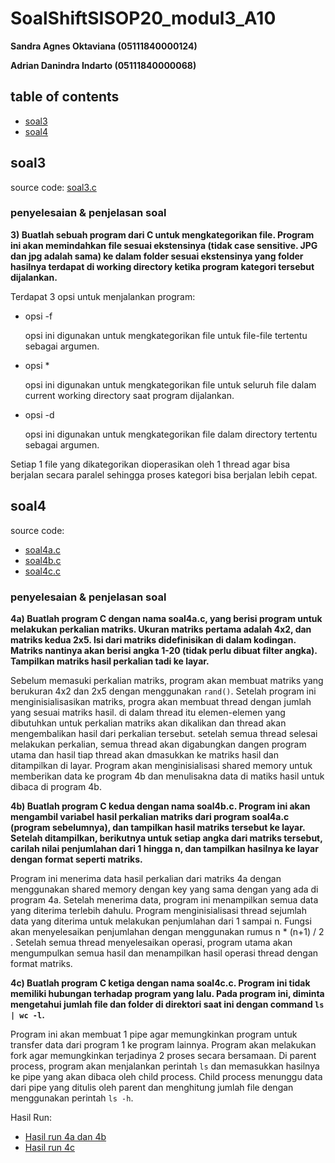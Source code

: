 # SoalShiftSISOP20_modul3_A10
**Sandra Agnes Oktaviana  (05111840000124)**

**Adrian Danindra Indarto (05111840000068)**

## table of contents
* [soal3](https://github.com/asandfghjkl/SoalShiftSISOP20_modul3_A10#soal3)
* [soal4](https://github.com/asandfghjkl/SoalShiftSISOP20_modul3_A10#soal4)

## soal3
source code: [soal3.c](https://github.com/asandfghjkl/SoalShiftSISOP20_modul3_A10/blob/master/soal3/soal3.c)

### penyelesaian & penjelasan soal

**3) Buatlah sebuah program dari C untuk mengkategorikan file. Program ini akan memindahkan file sesuai ekstensinya (tidak case sensitive. JPG dan jpg adalah sama) ke dalam folder sesuai ekstensinya yang folder hasilnya terdapat di working directory ketika program kategori tersebut dijalankan.**

Terdapat 3 opsi untuk menjalankan program:
* opsi -f

  opsi ini digunakan untuk mengkategorikan file untuk file-file tertentu sebagai argumen. 

* opsi *
  
  opsi ini digunakan untuk mengkategorikan file untuk seluruh file dalam current working directory saat program dijalankan.
  
* opsi -d

  opsi ini digunakan untuk mengkategorikan file dalam directory tertentu sebagai argumen. 
  
Setiap 1 file yang dikategorikan dioperasikan oleh 1 thread agar bisa berjalan secara paralel sehingga proses kategori bisa berjalan lebih cepat.

## soal4
source code: 
* [soal4a.c](https://github.com/asandfghjkl/SoalShiftSISOP20_modul3_A10/blob/master/soal4/soal4a.c)
* [soal4b.c](https://github.com/asandfghjkl/SoalShiftSISOP20_modul3_A10/blob/master/soal4/soalba.c)
* [soal4c.c](https://github.com/asandfghjkl/SoalShiftSISOP20_modul3_A10/blob/master/soal4/soalca.c)

### penyelesaian & penjelasan soal

**4a) Buatlah program C dengan nama soal4a.c, yang berisi program untuk melakukan perkalian matriks. Ukuran matriks pertama adalah 4x2, dan matriks kedua 2x5. Isi dari matriks didefinisikan di dalam kodingan. Matriks nantinya akan berisi angka 1-20 (tidak perlu dibuat filter angka). Tampilkan matriks hasil perkalian tadi ke layar.**

Sebelum memasuki perkalian matriks, program akan membuat matriks yang berukuran 4x2 dan 2x5 dengan menggunakan `rand()`. Setelah program ini menginisialisasikan matriks, progra akan membuat thread dengan jumlah yang sesuai matriks hasil. di dalam thread itu elemen-elemen yang dibutuhkan untuk perkalian matriks akan dikalikan dan thread akan mengembalikan hasil dari perkalian tersebut. setelah semua thread selesai melakukan perkalian, semua thread akan digabungkan dangen program utama dan hasil tiap thread akan dmasukkan ke matriks hasil dan ditampilkan di layar. Program akan menginisialisasi shared memory untuk memberikan data ke program 4b dan menulisakna data di matiks hasil untuk dibaca di program 4b.

**4b) Buatlah program C kedua dengan nama soal4b.c. Program ini akan mengambil variabel hasil perkalian matriks dari program soal4a.c (program sebelumnya), dan tampilkan hasil matriks tersebut ke layar. Setelah ditampilkan, berikutnya untuk setiap angka dari matriks tersebut, carilah nilai penjumlahan dari 1 hingga n, dan tampilkan hasilnya ke layar dengan format seperti matriks.**

Program ini menerima data hasil perkalian dari matriks 4a dengan menggunakan shared memory dengan key yang sama dengan yang ada di program 4a. Setelah menerima data, program ini menampilkan semua data yang diterima terlebih dahulu. Program menginisialisasi thread sejumlah data yang diterima untuk melakukan penjumlahan dari 1 sampai n. Fungsi akan menyelesaikan penjumlahan dengan menggunakan rumus n * (n+1) / 2 . Setelah semua thread menyelesaikan operasi, program utama akan mengumpulkan semua hasil dan menampilkan hasil operasi thread dengan format matriks.

**4c)  Buatlah program C ketiga dengan nama soal4c.c. Program ini tidak memiliki hubungan terhadap program yang lalu. Pada program ini, diminta mengetahui jumlah file dan folder di direktori saat ini dengan command `ls | wc -l`.**

Program ini akan membuat 1 pipe agar memungkinkan program untuk transfer data dari program 1 ke program lainnya. Program akan melakukan fork agar memungkinkan terjadinya 2 proses secara bersamaan. Di parent process, program akan menjalankan perintah `ls` dan memasukkan hasilnya ke pipe yang akan dibaca oleh child process. Child process menunggu data dari pipe yang ditulis oleh parent dan menghitung jumlah file dengan menggunakan perintah `ls -h`. 

Hasil Run:


* [Hasil run 4a dan 4b](https://github.com/asandfghjkl/SoalShiftSISOP20_modul3_A10/blob/master/soal4/Run%204a%20dan%204b.png)
* [Hasil run 4c](https://github.com/asandfghjkl/SoalShiftSISOP20_modul3_A10/blob/master/soal4/run%204c.png)

